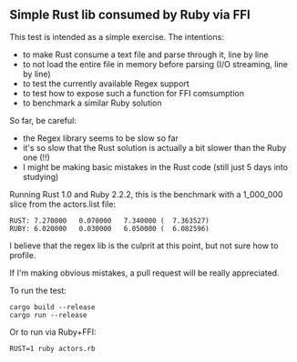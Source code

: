 ## Simple Rust lib consumed by Ruby via FFI

This test is intended as a simple exercise. The intentions:

* to make Rust consume a text file and parse through it, line by line
* to not load the entire file in memory before parsing (I/O streaming, line by line)
* to test the currently available Regex support
* to test how to expose such a function for FFI comsumption
* to benchmark a similar Ruby solution

So far, be careful:

* the Regex library seems to be slow so far
* it's so slow that the Rust solution is actually a bit slower than the Ruby one (!!)
* I might be making basic mistakes in the Rust code (still just 5 days into studying)

Running Rust 1.0 and Ruby 2.2.2, this is the benchmark with a 1_000_000 slice
from the actors.list file:

```
RUST: 7.270000   0.070000   7.340000 (  7.363527)
RUBY: 6.020000   0.030000   6.050000 (  6.082596)
```

I believe that the regex lib is the culprit at this point, but not sure how to profile.

If I'm making obvious mistakes, a pull request will be really appreciated.

To run the test:

```
cargo build --release
cargo run --release
```

Or to run via Ruby+FFI:

```
RUST=1 ruby actors.rb
```
